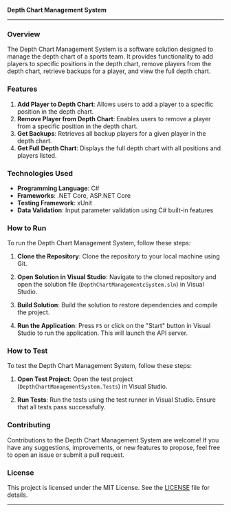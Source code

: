 **Depth Chart Management System**

---

### Overview

The Depth Chart Management System is a software solution designed to manage the depth chart of a sports team. It provides functionality to add players to specific positions in the depth chart, remove players from the depth chart, retrieve backups for a player, and view the full depth chart.

### Features

1. **Add Player to Depth Chart**: Allows users to add a player to a specific position in the depth chart.
2. **Remove Player from Depth Chart**: Enables users to remove a player from a specific position in the depth chart.
3. **Get Backups**: Retrieves all backup players for a given player in the depth chart.
4. **Get Full Depth Chart**: Displays the full depth chart with all positions and players listed.

### Technologies Used

- **Programming Language**: C#
- **Frameworks**: .NET Core, ASP.NET Core
- **Testing Framework**: xUnit
- **Data Validation**: Input parameter validation using C# built-in features

### How to Run

To run the Depth Chart Management System, follow these steps:

1. **Clone the Repository**: Clone the repository to your local machine using Git.

2. **Open Solution in Visual Studio**: Navigate to the cloned repository and open the solution file (`DepthChartManagementcSystem.sln`) in Visual Studio.

3. **Build Solution**: Build the solution to restore dependencies and compile the project.

4. **Run the Application**: Press `F5` or click on the "Start" button in Visual Studio to run the application. This will launch the API server.

### How to Test

To test the Depth Chart Management System, follow these steps:

1. **Open Test Project**: Open the test project (`DepthChartManagementSystem.Tests`) in Visual Studio.

2. **Run Tests**: Run the tests using the test runner in Visual Studio. Ensure that all tests pass successfully.

### Contributing

Contributions to the Depth Chart Management System are welcome! If you have any suggestions, improvements, or new features to propose, feel free to open an issue or submit a pull request.

### License

This project is licensed under the MIT License. See the [LICENSE](LICENSE) file for details.

---
